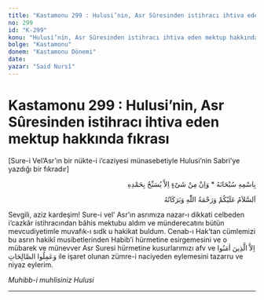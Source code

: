 ```yaml
---
title: "Kastamonu 299 : Hulusi’nin, Asr Sûresinden istihracı ihtiva eden mektup hakkında fıkrası"
no: 299
id: "K-299"
konu: "Hulusi’nin, Asr Sûresinden istihracı ihtiva eden mektup hakkında fıkrası"
bolge: "Kastamonu"
donem: "Kastamonu Dönemi"
date: 
yazar: "Said Nursî"
---
```


# Kastamonu 299 : Hulusi’nin, Asr Sûresinden istihracı ihtiva eden mektup hakkında fıkrası

<p class="takdim">[Sure-i Vel’Asr’ın bir nükte-i i’caziyesi münasebetiyle Hulusi’nin Sabri’ye yazdığı bir fıkradır]</p>

<p class="arabic" dir="rtl" title="Meal: “Subhân Allah’ın adıyla” * “Hiçbir şey yoktur ki O'nu hamd ile tesbih etmesin” [İsrâ 17:44]">بِاسْمِهِ سُبْحَانَهُ * وَاِنْ مِنْ شَىْءٍ اِلاَّ يُسَبِّحُ بِحَمْدِهِ</p>

<p class="arabic" dir="rtl" title="Meal: “Allah’ın selâmı, rahmeti ve bereketleri, üzerinize olsun.”">اَلسَّلاَمُ عَلَيْكُمْ وَرَحْمَةُ اللّٰهِ وَبَرَكَاتُهُ</p>

Sevgili, aziz kardeşim! Sure-i vel’ Asr’ın asrımıza nazar-ı dikkati celbeden i’cazkâr istihracından bâhis mektubu aldım ve münderecatını bütün mevcudiyetimle muvafık-ı sıdk u hakikat buldum. Cenab-ı Hak’tan cümlemizi bu asrın hakikî musibetlerinden Habib’i hürmetine esirgemesini ve o mübarek ve münevver Asr Suresi hürmetine kusurlarımızı afv ve <span class="arabic" dir="rtl" title="Meal: “İman edip salih amel işleyenler müstesna.” Asr Suresi 103:3">اِلاَّ الَّذِينَ اٰمَنُوا وَعَمِلُوا الصَّالِحَاتِ</span> ile işaret olunan zümre-i naciyeden eylemesini tazarru ve niyaz eylerim.

*Muhibb-i muhlisiniz*
*Hulusi*

***
